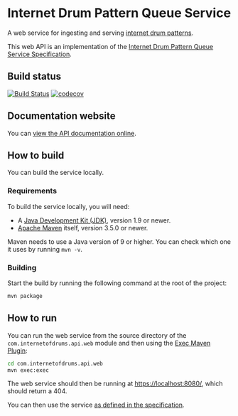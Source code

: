 # Internet Drum Pattern Queue Service

A web service for ingesting and serving [internet drum patterns][1].

This web API is an implementation of the [Internet Drum Pattern Queue Service Specification][2].

## Build status

[![Build Status](https://travis-ci.org/internetofdrums/internet-drum-pattern-queue-service.svg?branch=master)](https://travis-ci.org/internetofdrums/internet-drum-pattern-queue-service)
[![codecov](https://codecov.io/gh/internetofdrums/internet-drum-pattern-queue-service/branch/master/graph/badge.svg)](https://codecov.io/gh/internetofdrums/internet-drum-pattern-queue-service)

## Documentation website

You can [view the API documentation online][3].

## How to build

You can build the service locally.

### Requirements

To build the service locally, you will need:

- A [Java Development Kit (JDK)][4], version 1.9 or newer.
- [Apache Maven][5] itself, version 3.5.0 or newer.

Maven needs to use a Java version of 9 or higher. You can check which one it 
uses by running `mvn -v`.

### Building

Start the build by running the following command at the root of the project:

```bash
mvn package
```

## How to run

You can run the web service from the source directory of the 
`com.internetofdrums.api.web` module and then using the [Exec Maven Plugin][6]:

```bash
cd com.internetofdrums.api.web
mvn exec:exec
```

The web service should then be running at 
[https://localhost:8080/](https://localhost:8080/), which should return a 404.

You can then use the service [as defined in the specification][3].

[1]: https://github.com/internetofdrums/internet-drum-pattern-spec
[2]: https://github.com/internetofdrums/internet-drum-pattern-queue-service-spec
[3]: https://internetofdrums.github.io/internet-drum-pattern-queue-service-spec/
[4]: http://www.oracle.com/technetwork/java/javase/downloads/index.html
[5]: https://maven.apache.org/
[6]: http://www.mojohaus.org/exec-maven-plugin/
